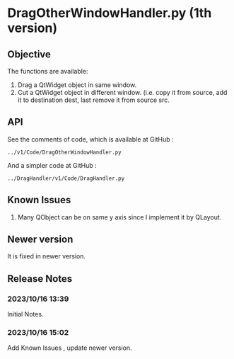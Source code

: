 # DragOtherWindowHandler.py (1th version)
## Objective
The functions are available:
1. Drag a QtWidget object in same window.
2. Cut a QtWidget object in different window. (i.e. copy it from source, add it to destination dest, last remove it from source src.
## API
See the comments of code, which is available at GitHub :

    ../v1/Code/DragOtherWindowHandler.py

And a simpler code at GitHub :

    ../DragHandler/v1/Code/DragHandler.py

## Known Issues
1. Many QObject can be on same y axis since I implement it by QLayout.

## Newer version
It is fixed in newer version.

## Release Notes
### 2023/10/16 13:39
Initial Notes.
### 2023/10/16 15:02
Add Known Issues , update newer version.


